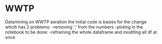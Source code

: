 # WWTP
Datamining on WWTP aeration
the initial code is basies for the change whcih has 2 problems:
  -removing ',' from the numbers
  -ploting in the notebook
 to be done:
  -reframing the whole dataframe and modifing all df at once
